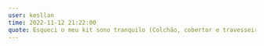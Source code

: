 ```yaml
---
user: kesllan
time: 2022-11-12 21:22:00
quote: Esqueci o meu kit sono tranquilo (Colchão, cobertor e travesseiro) 
---
```

